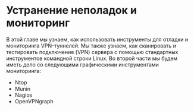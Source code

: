 # Устранение неполадок и мониторинг

В этой главе мы узнаем, как использовать инструменты для отладки и мониторинга VPN-туннелей. Мы также узнаем, как сканировать и тестировать подключение (VPN) сервера с помощью стандартных инструментов командной строки Linux. Во второй части мы будем иметь дело со следующими графическими инструментами мониторинга:

* Ntop
* Munin
* Nagios
* OpenVPNgraph
